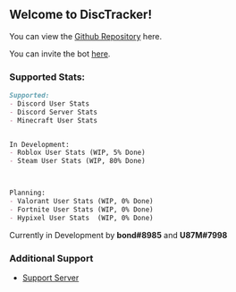 ## Welcome to DiscTracker!

You can view the [Github Repository](https://github.com/BlueOrcaz/disctracker) here.

You can invite the bot [here](https://discord.com/api/oauth2/authorize?client_id=964009700452597800&permissions=8&scope=bot%20applications.commands).

### Supported Stats:

```markdown
Supported:
- Discord User Stats
- Discord Server Stats
- Minecraft User Stats


In Development:
- Roblox User Stats (WIP, 5% Done)
- Steam User Stats (WIP, 80% Done)



Planning:
- Valorant User Stats (WIP, 0% Done)
- Fortnite User Stats (WIP, 0% Done)
- Hypixel User Stats  (WIP, 0% Done)
```

Currently in Development by **bond#8985** and **U87M#7998**

### Additional Support
- [Support Server](https://discord.gg/Q6BNJP8awe)
